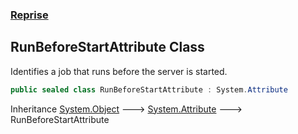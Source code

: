 ### [Reprise](Reprise.md 'Reprise')

## RunBeforeStartAttribute Class

Identifies a job that runs before the server is started.

```csharp
public sealed class RunBeforeStartAttribute : System.Attribute
```

Inheritance [System.Object](https://docs.microsoft.com/en-us/dotnet/api/System.Object 'System.Object') &#129106; [System.Attribute](https://docs.microsoft.com/en-us/dotnet/api/System.Attribute 'System.Attribute') &#129106; RunBeforeStartAttribute